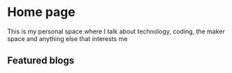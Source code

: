 <script lang="ts">
    import Posts from '$src/components/Posts.svelte';
    import type { PageData } from './$types';
    export let data: PageData;

    let posts = data.posts
</script>

# Home page

This is my personal space where I talk about technology, coding, the maker space and anything else that interests me

## Featured blogs

<Posts posts={data.posts} size={5} tag="featured" showPagination={false} />
